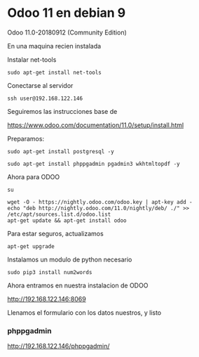 # Odoo 11 en debian 9
Odoo 11.0-20180912 (Community Edition)

En una maquina recien instalada

Instalar net-tools
```
sudo apt-get install net-tools
```

Conectarse al servidor 
```
ssh user@192.168.122.146
```

Seguiremos las instrucciones base de 

https://www.odoo.com/documentation/11.0/setup/install.html

Preparamos:
```
sudo apt-get install postgresql -y

sudo apt-get install phppgadmin pgadmin3 wkhtmltopdf -y

```

Ahora para ODOO
```
su

wget -O - https://nightly.odoo.com/odoo.key | apt-key add -
echo "deb http://nightly.odoo.com/11.0/nightly/deb/ ./" >> /etc/apt/sources.list.d/odoo.list
apt-get update && apt-get install odoo
```
Para estar seguros, actualizamos
```
apt-get upgrade
```

Instalamos un modulo de python necesario
```
sudo pip3 install num2words
```

Ahora entramos en nuestra instalacion de ODOO

http://192.168.122.146:8069

Llenamos el formulario con los datos nuestros, y listo 

### phppgadmin

http://192.168.122.146/phppgadmin/
